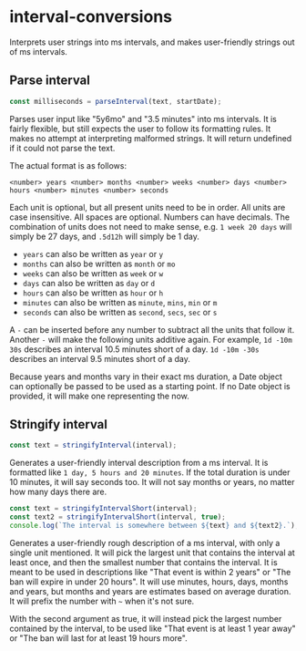 # interval-conversions

Interprets user strings into ms intervals, and makes user-friendly strings out of ms intervals.

## Parse interval
```js
const milliseconds = parseInterval(text, startDate);
```
Parses user input like "5y6mo" and "3.5 minutes" into ms intervals. It is fairly flexible, but still expects the user to follow its formatting rules. It makes no attempt at interpreting malformed strings. It will return undefined if it could not parse the text. 

The actual format is as follows:

`<number> years <number> months <number> weeks <number> days <number> hours <number> minutes <number> seconds`

Each unit is optional, but all present units need to be in order. All units are case insensitive. All spaces are optional. Numbers can have decimals. The combination of units does not need to make sense, e.g. `1 week 20 days` will simply be 27 days, and `.5d12h` will simply be 1 day.

* `years` can also be written as `year` or `y`
* `months` can also be written as `month` or `mo`
* `weeks` can also be written as `week` or `w`
* `days` can also be written as `day` or `d`
* `hours` can also be written as `hour` or `h`
* `minutes` can also be written as `minute`, `mins`, `min` or `m`
* `seconds` can also be written as `second`, `secs`, `sec` or `s`

A `-` can be inserted before any number to subtract all the units that follow it. Another `-` will make the following units additive again. For example, `1d -10m 30s` describes an interval 10.5 minutes short of a day. `1d -10m -30s` describes an interval 9.5 minutes short of a day.

Because years and months vary in their exact ms duration, a Date object can optionally be passed to be used as a starting point. If no Date object is provided, it will make one representing the now.

## Stringify interval
```js
const text = stringifyInterval(interval);
```
Generates a user-friendly interval description from a ms interval. It is formatted like `1 day, 5 hours and 20 minutes`. If the total duration is under 10 minutes, it will say seconds too. It will not say months or years, no matter how many days there are.

```js
const text = stringifyIntervalShort(interval);
const text2 = stringifyIntervalShort(interval, true);
console.log(`The interval is somewhere between ${text} and ${text2}.`);
```
Generates a user-friendly rough description of a ms interval, with only a single unit mentioned. It will pick the largest unit that contains the interval at least once, and then the smallest number that contains the interval. It is meant to be used in descriptions like "That event is within 2 years" or "The ban will expire in under 20 hours". It will use minutes, hours, days, months and years, but months and years are estimates based on average duration. It will prefix the number with `~` when it's not sure.

With the second argument as true, it will instead pick the largest number contained by the interval, to be used like "That event is at least 1 year away" or "The ban will last for at least 19 hours more".
